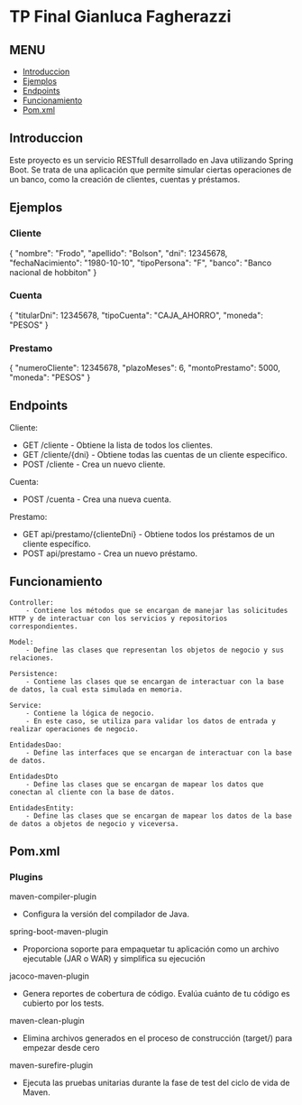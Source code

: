 # TP Final Gianluca Fagherazzi


## MENU
- [Introduccion](#Introduccion)
- [Ejemplos](#Ejemplos)
- [Endpoints](#Endpoints)
- [Funcionamiento](#Funcionamiento)
- [Pom.xml](#Pom.xml)

## Introduccion
Este proyecto es un servicio RESTfull desarrollado en Java utilizando Spring Boot. Se trata de una aplicación que permite simular ciertas operaciones de un banco, como la creación de clientes, cuentas y préstamos.


## Ejemplos
### Cliente
{
    "nombre": "Frodo",
    "apellido": "Bolson",
    "dni": 12345678,
    "fechaNacimiento": "1980-10-10",
    "tipoPersona": "F",
    "banco": "Banco nacional de hobbiton"
}

### Cuenta
{
    "titularDni": 12345678,
    "tipoCuenta": "CAJA_AHORRO",
    "moneda": "PESOS"
}

### Prestamo
{
    "numeroCliente": 12345678,
    "plazoMeses": 6,
    "montoPrestamo": 5000,
    "moneda": "PESOS"
}


## Endpoints
Cliente: 
* GET /cliente - Obtiene la lista de todos los clientes.
* GET /cliente/{dni} - Obtiene todas las cuentas de un cliente específico.
* POST /cliente - Crea un nuevo cliente.

Cuenta:
* POST /cuenta - Crea una nueva cuenta.

Prestamo:
* GET api/prestamo/{clienteDni} - Obtiene todos los préstamos de un cliente específico.
* POST api/prestamo - Crea un nuevo préstamo.


## Funcionamiento  
    Controller:
        - Contiene los métodos que se encargan de manejar las solicitudes HTTP y de interactuar con los servicios y repositorios correspondientes.

    Model:
        - Define las clases que representan los objetos de negocio y sus relaciones.

    Persistence:
        - Contiene las clases que se encargan de interactuar con la base de datos, la cual esta simulada en memoria.

    Service:
        - Contiene la lógica de negocio.
        - En este caso, se utiliza para validar los datos de entrada y realizar operaciones de negocio.

    EntidadesDao:
        - Define las interfaces que se encargan de interactuar con la base de datos.

    EntidadesDto
        - Define las clases que se encargan de mapear los datos que conectan al cliente con la base de datos.

    EntidadesEntity:
        - Define las clases que se encargan de mapear los datos de la base de datos a objetos de negocio y viceversa.


## Pom.xml
### Plugins
maven-compiler-plugin
* Configura la versión del compilador de Java.

spring-boot-maven-plugin
* Proporciona soporte para empaquetar tu aplicación como un archivo ejecutable (JAR o WAR) y simplifica su ejecución

jacoco-maven-plugin
* Genera reportes de cobertura de código. Evalúa cuánto de tu código es cubierto por los tests.

maven-clean-plugin
*  Elimina archivos generados en el proceso de construcción (target/) para empezar desde cero

maven-surefire-plugin
* Ejecuta las pruebas unitarias durante la fase de test del ciclo de vida de Maven.

